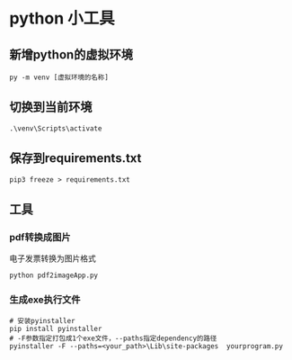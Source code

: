 # python 小工具

## 新增python的虚拟环境

```shell
py -m venv [虚拟环境的名称]
```

## 切换到当前环境
```shell
.\venv\Scripts\activate
```

## 保存到requirements.txt
```shell
pip3 freeze > requirements.txt
```

## 工具

### pdf转换成图片

电子发票转换为图片格式
```shell
python pdf2imageApp.py
```

### 生成exe执行文件
```shell
# 安装pyinstaller
pip install pyinstaller
# -F参数指定打包成1个exe文件，--paths指定dependency的路径
pyinstaller -F --paths=<your_path>\Lib\site-packages  yourprogram.py
```